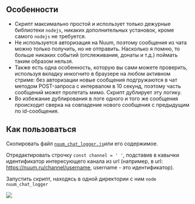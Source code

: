 ## Особенности

- Скрипт максимально простой и использует только дежурные библиотеки `nodejs`, никаких дополнительных установок, кроме самого `nodejs` не требуется.
- Не используется авторизация на Nuum, поэтому сообщения из чата можно только получить, но не отправить.
Насколько я помню, то больше никаких событий (отслеживания, донаты и т.д.) поймать таким образом нельзя.
- Также есть одна особенность, которую вы сами можете проверить, используя вкладку инкогнито в браузере на любом активном стриме: без авторизации новые сообщения подгружаются в чат методом POST-запроса с интервалом в 10 секунд, поэтому часть сообщений может пролетать мимо. Скрипт дублирует эту логику.
- Во избежание дублирования в логе одного и того же сообщения происходит сверка на совпадение нового сообщения с предыдущим по id-сообщения.

## Как пользоваться
Скопировать файл <a href="https://github.com/Mikulskii/nuum-simplest-chat-logger/blob/main/nuum_chat_logger.js">`nuum_chat_logger.js`</a>или его содержимое.<p>
Отредактировать строчку `const channel = ' '`, подставив в кавычки идентификатор интересующего канала из url (например, в url: https://nuum.ru/channel/username, username - это идентификатор).<p>
Запустить скрипт, находясь в одной директории с ним `node nuum_chat_logger`

<a href="https://mikulski.rocks/lofi-stream-24-7guide/"><img src="https://mikulski.rocks/wp-content/uploads/2024/11/nuum_chat.webp"></a>
